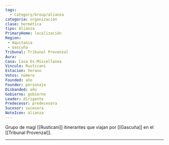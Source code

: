 ```yaml
---
tags:
  - Category/Group/alianza
categoria: organización
clase: hermética
tipo: Alianza
PrimaryHome: localización
Region:
 - Aquitania 
 - Gascuña 
Tribunal: Tribunal Provenzal 
Aura: 
Casa: Casa Ex-Miscellanea 
Vinculo: Rusticani 
Estacion: Verano 
Votos: número
Founded: año
Founder: personaje
Disbanded: año
Gobierno: gobierno
Leader: dirigente
Predecesor: predecesora
Sucesor: sucesora
NoteIcon: alianza
---
```

Grupo de magi [[Rusticani]] itinerantes que viajan por [[Gascuña]] en el [[Tribunal Provenzal]]. 

---
